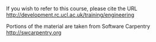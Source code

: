 
If you wish to refer to this course, please cite the URL
http://development.rc.ucl.ac.uk/training/engineering

Portions of the material are taken from Software Carpentry
http://swcarpentry.org